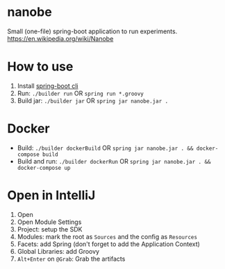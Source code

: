 # nanobe
Small (one-file) spring-boot application to run experiments. https://en.wikipedia.org/wiki/Nanobe

# How to use
1. Install [spring-boot cli](https://docs.spring.io/spring-boot/docs/current/reference/html/getting-started-installing-spring-boot.html#getting-started-installing-the-cli)
1. Run: `./builder run` OR `spring run *.groovy`
1. Build jar: `./builder jar` OR `spring jar nanobe.jar .`

# Docker
- Build: `./builder dockerBuild` OR `spring jar nanobe.jar . && docker-compose build`
- Build and run: `./builder dockerRun` OR `spring jar nanobe.jar . && docker-compose up`

# Open in IntelliJ
1. Open
1. Open Module Settings
1. Project: setup the SDK
1. Modules: mark the root as `Sources` and the config as `Resources`
1. Facets: add Spring (don't forget to add the Application Context)
1. Global Libraries: add Groovy
1. `Alt+Enter` on `@Grab`: Grab the artifacts
